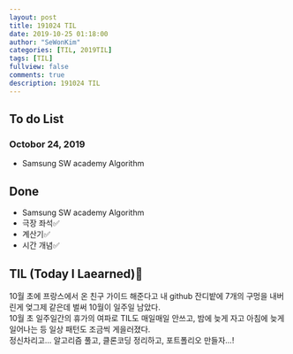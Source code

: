 ```yaml
---
layout: post
title: 191024 TIL
date: 2019-10-25 01:18:00
author: "SeWonKim"
categories: [TIL, 2019TIL]
tags: [TIL]
fullview: false
comments: true
description: 191024 TIL
---
```


## To do List

### Octobor 24, 2019

- Samsung SW academy Algorithm

## Done

- Samsung SW academy Algorithm
- 극장 좌석✅
- 계산기✅
- 시간 개념✅

## TIL (Today I Laearned)🤔

10월 초에 프랑스에서 온 친구 가이드 해준다고 내 github 잔디밭에 7개의 구멍을 내버린게 엊그제 같은데 벌써 10월이 일주일 남았다.     
10월 초 일주일간의 휴가의 여파로 TIL도 매일매일 안쓰고, 밤에 늦게 자고 아침에 늦게 일어나는 등 일상 패턴도 조금씩 게을러졌다.     
정신차리고... 알고리즘 풀고, 클론코딩 정리하고, 포트폴리오 만들자...!



